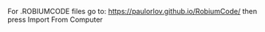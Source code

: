 For .ROBIUMCODE files go to:
https://paulorlov.github.io/RobiumCode/
then press Import From Computer
